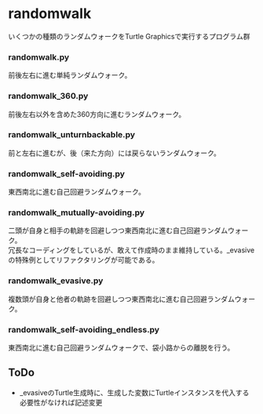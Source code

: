# randomwalk

いくつかの種類のランダムウォークをTurtle Graphicsで実行するプログラム群

### randomwalk.py
前後左右に進む単純ランダムウォーク。

### randomwalk_360.py
前後左右以外を含めた360方向に進むランダムウォーク。

### randomwalk_unturnbackable.py
前と左右に進むが、後（来た方向）には戻らないランダムウォーク。

### randomwalk_self-avoiding.py
東西南北に進む自己回避ランダムウォーク。

### randomwalk_mutually-avoiding.py
二頭が自身と相手の軌跡を回避しつつ東西南北に進む自己回避ランダムウォーク。  
冗長なコーディングをしているが、敢えて作成時のまま維持している。_evasiveの特殊例としてリファクタリングが可能である。

### randomwalk_evasive.py
複数頭が自身と他者の軌跡を回避しつつ東西南北に進む自己回避ランダムウォーク。

### randomwalk_self-avoiding_endless.py
東西南北に進む自己回避ランダムウォークで、袋小路からの離脱を行う。

## ToDo
* _evasiveのTurtle生成時に、生成した変数にTurtleインスタンスを代入する必要性がなければ記述変更
